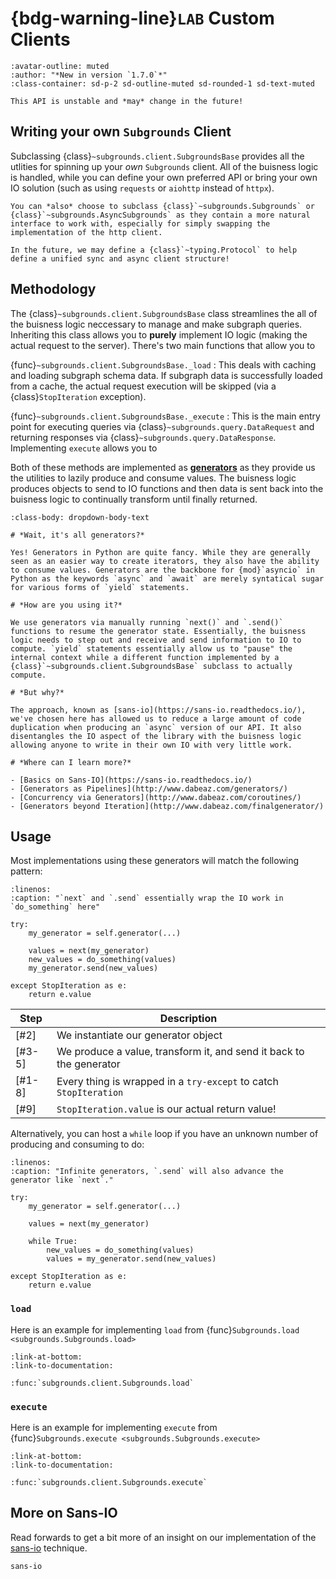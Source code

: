 # {bdg-warning-line}`LAB` Custom Clients

```{article-info}
:avatar-outline: muted
:author: "*New in version `1.7.0`*"
:class-container: sd-p-2 sd-outline-muted sd-rounded-1 sd-text-muted
```

```{warning}
This API is unstable and *may* change in the future!
```

## Writing your own `Subgrounds` Client

Subclassing {class}`~subgrounds.client.SubgroundsBase` provides all the utlities for spinning up your *own* `Subgrounds` client. All of the buisness logic is handled, while you can define your own preferred API or bring your own IO solution (such as using `requests` or `aiohttp` instead of `httpx`).

```{note}
You can *also* choose to subclass {class}`~subgrounds.Subgrounds` or {class}`~subgrounds.AsyncSubgrounds` as they contain a more natural interface to work with, especially for simply swapping the implementation of the http client.

In the future, we may define a {class}`~typing.Protocol` to help define a unified sync and async client structure!
```

## Methodology

The {class}`~subgrounds.client.SubgroundsBase` class streamlines the all of the buisness logic neccessary to manage and make subgraph queries. Inheriting this class allows you to **purely** implement IO logic (making the actual request to the server). There's two main functions that allow you to 

{func}`~subgrounds.client.SubgroundsBase._load`
: This deals with caching and loading subgraph schema data. If subgraph data is successfully loaded from a cache, the actual request execution will be skipped (via a {class}`StopIteration` exception).

{func}`~subgrounds.client.SubgroundsBase._execute`
: This is the main entry point for executing queries via {class}`~subgrounds.query.DataRequest` and returning responses via {class}`~subgrounds.query.DataResponse`. Implementing `execute` allows you to 

Both of these methods are implemented as [**generators**](https://docs.python.org/3.11/tutorial/classes.html#generators) as they provide us the utilities to lazily produce and consume values. The buisness logic produces objects to send to IO functions and then data is sent back into the buisness logic to continually transform until finally returned.

```{dropdown} More on Generators
:class-body: dropdown-body-text

# *Wait, it's all generators?*

Yes! Generators in Python are quite fancy. While they are generally seen as an easier way to create iterators, they also have the ability to consume values. Generators are the backbone for {mod}`asyncio` in Python as the keywords `async` and `await` are merely syntatical sugar for various forms of `yield` statements.

# *How are you using it?*

We use generators via manually running `next()` and `.send()` functions to resume the generator state. Essentially, the buisness logic needs to step out and receive and send information to IO to compute. `yield` statements essentially allow us to "pause" the internal context while a different function implemented by a {class}`~subgrounds.client.SubgroundsBase` subclass to actually compute.

# *But why?*

The approach, known as [sans-io](https://sans-io.readthedocs.io/), we've chosen here has allowed us to reduce a large amount of code duplication when producing an `async` version of our API. It also disentangles the IO aspect of the library with the buisness logic allowing anyone to write in their own IO with very little work.

# *Where can I learn more?*

- [Basics on Sans-IO](https://sans-io.readthedocs.io/)
- [Generators as Pipelines](http://www.dabeaz.com/generators/)
- [Concurrency via Generators](http://www.dabeaz.com/coroutines/)
- [Generators beyond Iteration](http://www.dabeaz.com/finalgenerator/)
```

## Usage

Most implementations using these generators will match the following pattern:

```{code-block} python
:linenos:
:caption: "`next` and `.send` essentially wrap the IO work in `do_something` here"

try:
    my_generator = self.generator(...)

    values = next(my_generator)
    new_values = do_something(values)
    my_generator.send(new_values)

except StopIteration as e:
    return e.value
```

| Step   | Description                                                         |
| ------ | ------------------------------------------------------------------- |
| [#2]   | We instantiate our generator object                                 |
| [#3-5] | We produce a value, transform it, and send it back to the generator |
| [#1-8] | Every thing is wrapped in a `try-except` to catch `StopIteration`   |
| [#9]   | `StopIteration.value` is our actual return value!                   |

Alternatively, you can host a `while` loop if you have an unknown number of producing and consuming to do:

```{code-block} python
:linenos:
:caption: "Infinite generators, `.send` will also advance the generator like `next`."

try:
    my_generator = self.generator(...)

    values = next(my_generator)

    while True:
        new_values = do_something(values)
        values = my_generator.send(new_values)

except StopIteration as e:
    return e.value
```


### `load`
Here is an example for implementing `load` from {func}`Subgrounds.load <subgrounds.Subgrounds.load>`

```{code-include}
:link-at-bottom:
:link-to-documentation:

:func:`subgrounds.client.Subgrounds.load`
```

### `execute`
Here is an example for implementing `execute` from {func}`Subgrounds.execute <subgrounds.Subgrounds.execute>`

```{code-include}
:link-at-bottom:
:link-to-documentation:

:func:`subgrounds.client.Subgrounds.execute`
```

## More on Sans-IO

Read forwards to get a bit more of an insight on our implementation of the [sans-io](https://sans-io.readthedocs.io/) technique.

```{toctree}
sans-io
```
